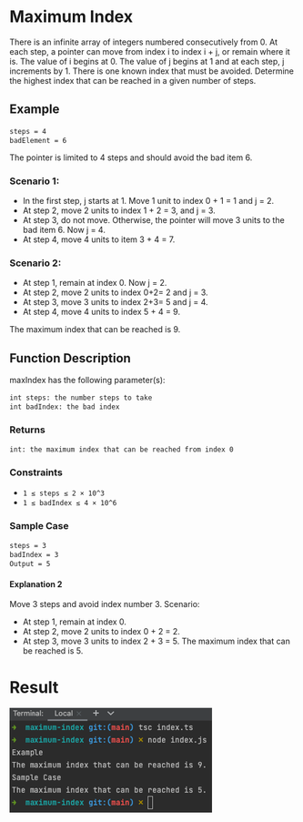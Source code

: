 # Maximum Index

There is an infinite array of integers numbered consecutively from 0. At each step, a pointer can
move from index i to index i + j, or remain where it is. The value of i begins at 0. The value of j
begins at 1 and at each step, j increments by 1. There is one known index that must be avoided.
Determine the highest index that can be reached in a given number of steps.

## Example

```
steps = 4
badElement = 6
```

The pointer is limited to 4 steps and should avoid the bad item 6.

### Scenario 1:
- In the first step, j starts at 1. Move 1 unit to index 0 + 1 = 1 and j = 2.
- At step 2, move 2 units to index 1 + 2 = 3, and j = 3.
- At step 3, do not move. Otherwise, the pointer will move 3 units to the bad item 6. Now j = 4.
- At step 4, move 4 units to item 3 + 4 = 7.

### Scenario 2:
- At step 1, remain at index 0. Now j = 2.
- At step 2, move 2 units to index 0+2= 2 and j = 3.
- At step 3, move 3 units to index 2+3= 5 and j = 4.
- At step 4, move 4 units to index 5 + 4 = 9.

The maximum index that can be reached is 9.

## Function Description
maxIndex has the following parameter(s):
```
int steps: the number steps to take
int badIndex: the bad index
```

### Returns

```
int: the maximum index that can be reached from index 0
```

### Constraints

- `1 ≤ steps ≤ 2 × 10^3`
- `1 ≤ badIndex ≤ 4 × 10^6`

### Sample Case
```
steps = 3
badIndex = 3
Output = 5
```

#### Explanation 2
Move 3 steps and avoid index number 3.
Scenario:
- At step 1, remain at index 0.
- At step 2, move 2 units to index 0 + 2 = 2.
- At step 3, move 3 units to index 2 + 3 = 5.
The maximum index that can be reached is 5.

# Result
![img.png](public/assets/images/img.png)